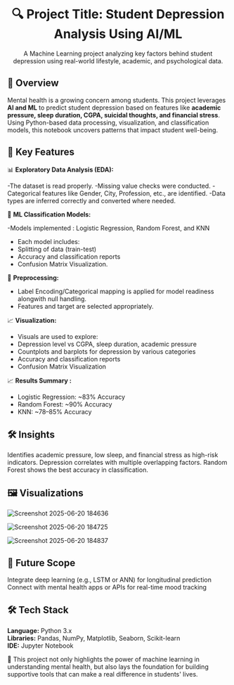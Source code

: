 <h1 align="center">🔍 Project Title: Student Depression Analysis Using AI/ML</h1>
<p align="center">
  A Machine Learning project analyzing key factors behind student depression using real-world lifestyle, academic, and psychological data.
</p>

## 📌 Overview

Mental health is a growing concern among students. This project leverages **AI and ML** to predict student depression based on features like **academic pressure, sleep duration, CGPA, suicidal thoughts, and financial stress**. Using Python-based data processing, visualization, and classification models, this notebook uncovers patterns that impact student well-being. 

## 🎯 Key Features

 📊 **Exploratory Data Analysis (EDA):**

-The dataset is read properly.
-Missing value checks were conducted.
-Categorical features like Gender, City, Profession, etc., are identified.
-Data types are inferred correctly and converted where needed.

 🤖 **ML Classification Models:**
 
 -Models implemented : Logistic Regression, Random Forest, and KNN
 
- Each model includes:
- Splitting of data (train-test)
- Accuracy and classification reports
- Confusion Matrix Visualization.

 🧼 **Preprocessing:**
  
- Label Encoding/Categorical mapping is applied for model readiness alongwith null handling.
- Features and target are selected appropriately.

 📈 **Visualization:** 
 
- Visuals are used to explore:
- Depression level vs CGPA, sleep duration, academic pressure
- Countplots and barplots for depression by various categories
- Accuracy and classification reports
- Confusion Matrix Visualization

📈 **Results Summary :**

- Logistic Regression: ~83% Accuracy
- Random Forest: ~90% Accuracy
- KNN: ~78–85% Accuracy

## 🛠 Insights
Identifies academic pressure, low sleep, and financial stress as high-risk indicators.
Depression correlates with multiple overlapping factors.
Random Forest shows the best accuracy in classification.


## 🖼️ Visualizations
![Screenshot 2025-06-20 184636](https://github.com/user-attachments/assets/3967919c-5b8f-4621-ad6c-144eafebe9df)

![Screenshot 2025-06-20 184725](https://github.com/user-attachments/assets/060c388c-8662-40da-9d20-980a3682fa36)

![Screenshot 2025-06-20 184837](https://github.com/user-attachments/assets/68895723-9a2d-40d5-849b-4019cf8014f6)

## 🔮 Future Scope

Integrate deep learning (e.g., LSTM or ANN) for longitudinal prediction  
Connect with mental health apps or APIs for real-time mood tracking

## 🛠 Tech Stack

**Language:** Python 3.x  
**Libraries:** Pandas, NumPy, Matplotlib, Seaborn, Scikit-learn  
**IDE:** Jupyter Notebook

🚀 This project not only highlights the power of machine learning in understanding mental health, but also lays the foundation for building supportive tools that can make a real difference in students' lives.

